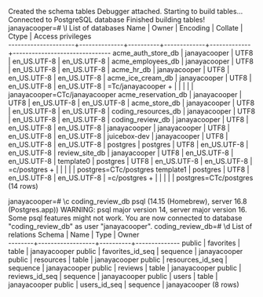 Created the schema tables 
Debugger attached.
Starting to build tables...
Connected to PostgreSQL database
Finished building tables!
janayacooper=# \l
                                             List of databases
        Name         |    Owner     | Encoding |   Collate   |    Ctype    |       Access privileges       
---------------------+--------------+----------+-------------+-------------+-------------------------------
 acme_auth_store_db  | janayacooper | UTF8     | en_US.UTF-8 | en_US.UTF-8 | 
 acme_employees_db   | janayacooper | UTF8     | en_US.UTF-8 | en_US.UTF-8 | 
 acme_hr_db          | janayacooper | UTF8     | en_US.UTF-8 | en_US.UTF-8 | 
 acme_ice_cream_db   | janayacooper | UTF8     | en_US.UTF-8 | en_US.UTF-8 | =Tc/janayacooper             +
                     |              |          |             |             | janayacooper=CTc/janayacooper
 acme_reservation_db | janayacooper | UTF8     | en_US.UTF-8 | en_US.UTF-8 | 
 acme_store_db       | janayacooper | UTF8     | en_US.UTF-8 | en_US.UTF-8 | 
 coding_resources_db | janayacooper | UTF8     | en_US.UTF-8 | en_US.UTF-8 | 
 coding_review_db    | janayacooper | UTF8     | en_US.UTF-8 | en_US.UTF-8 | 
 janayacooper        | janayacooper | UTF8     | en_US.UTF-8 | en_US.UTF-8 | 
 juicebox-dev        | janayacooper | UTF8     | en_US.UTF-8 | en_US.UTF-8 | 
 postgres            | postgres     | UTF8     | en_US.UTF-8 | en_US.UTF-8 | 
 review_site_db      | janayacooper | UTF8     | en_US.UTF-8 | en_US.UTF-8 | 
 template0           | postgres     | UTF8     | en_US.UTF-8 | en_US.UTF-8 | =c/postgres                  +
                     |              |          |             |             | postgres=CTc/postgres
 template1           | postgres     | UTF8     | en_US.UTF-8 | en_US.UTF-8 | =c/postgres                  +
                     |              |          |             |             | postgres=CTc/postgres
(14 rows)

janayacooper=# \c coding_review_db
psql (14.15 (Homebrew), server 16.8 (Postgres.app))
WARNING: psql major version 14, server major version 16.
         Some psql features might not work.
You are now connected to database "coding_review_db" as user "janayacooper".
coding_review_db=# \d
                  List of relations
 Schema |       Name       |   Type   |    Owner     
--------+------------------+----------+--------------
 public | favorites        | table    | janayacooper
 public | favorites_id_seq | sequence | janayacooper
 public | resources        | table    | janayacooper
 public | resources_id_seq | sequence | janayacooper
 public | reviews          | table    | janayacooper
 public | reviews_id_seq   | sequence | janayacooper
 public | users            | table    | janayacooper
 public | users_id_seq     | sequence | janayacooper
(8 rows)